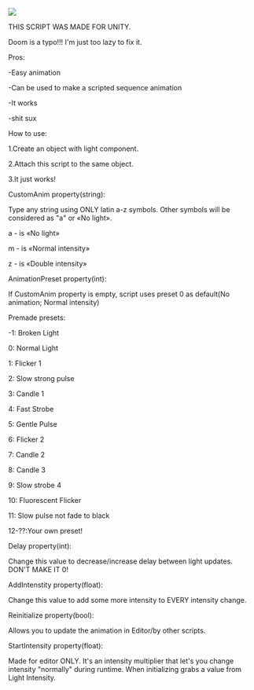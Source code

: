 ![](https://github.com/BioHazardAlBatros/Quake-Light-Flicker-Unity-Engine/blob/main/demo.gif)

THIS SCRIPT WAS MADE FOR UNITY.

Doom is a typo!!! I'm just too lazy to fix it.


Pros:

-Easy animation

-Can be used to make a scripted sequence animation

-It works

-shit sux


How to use:

1.Create an object with light component.

2.Attach this script to the same object.

3.It just works!


CustomAnim property(string):

Type any string using ONLY latin a-z symbols. Other symbols will be considered as "a" or «No light».

a - is «No light»

m - is «Normal intensity»

z - is «Double intensity»


AnimationPreset property(int):

If CustomAnim property is empty, script uses preset 0 as default(No animation; Normal intensity)


Premade presets:

-1: Broken Light

0: Normal Light

1: Flicker 1

2: Slow strong pulse

3: Candle 1

4: Fast Strobe

5: Gentle Pulse

6: Flicker 2

7: Candle 2

8: Candle 3

9: Slow strobe 4

10: Fluorescent Flicker

11: Slow pulse not fade to black

12-??:Your own preset!


Delay property(int):

Change this value to decrease/increase delay between light updates. DON'T MAKE IT 0!

AddIntenstity property(float):

Change this value to add some more intensity to EVERY intensity change.

Reinitialize property(bool):

Allows you to update the animation in Editor/by other scripts.

StartIntensity property(float):

Made for editor ONLY. It's an intensity multiplier that let's you change intensity "normally" during runtime. When initializing grabs a value from Light Intensity.
